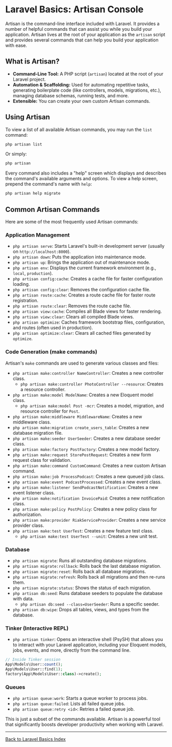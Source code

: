 # Laravel Basics: Artisan Console

Artisan is the command-line interface included with Laravel. It provides a number of helpful commands that can assist you while you build your application. Artisan lives at the root of your application as the `artisan` script and provides several commands that can help you build your application with ease.

## What is Artisan?

*   **Command-Line Tool:** A PHP script (`artisan`) located at the root of your Laravel project.
*   **Automation & Scaffolding:** Used for automating repetitive tasks, generating boilerplate code (like controllers, models, migrations, etc.), managing database schemas, running tests, and more.
*   **Extensible:** You can create your own custom Artisan commands.

## Using Artisan

To view a list of all available Artisan commands, you may run the `list` command:

```bash
php artisan list
```

Or simply:
```bash
php artisan
```

Every command also includes a "help" screen which displays and describes the command's available arguments and options. To view a help screen, prepend the command's name with `help`:

```bash
php artisan help migrate
```

## Common Artisan Commands

Here are some of the most frequently used Artisan commands:

### Application Management
*   `php artisan serve`: Starts Laravel's built-in development server (usually on `http://localhost:8000`).
*   `php artisan down`: Puts the application into maintenance mode.
*   `php artisan up`: Brings the application out of maintenance mode.
*   `php artisan env`: Displays the current framework environment (e.g., `local`, `production`).
*   `php artisan config:cache`: Creates a cache file for faster configuration loading.
*   `php artisan config:clear`: Removes the configuration cache file.
*   `php artisan route:cache`: Creates a route cache file for faster route registration.
*   `php artisan route:clear`: Removes the route cache file.
*   `php artisan view:cache`: Compiles all Blade views for faster rendering.
*   `php artisan view:clear`: Clears all compiled Blade views.
*   `php artisan optimize`: Caches framework bootstrap files, configuration, and routes (often used in production).
*   `php artisan optimize:clear`: Clears all cached files generated by `optimize`.

### Code Generation (make commands)
Artisan's `make` commands are used to generate various classes and files:
*   `php artisan make:controller NameController`: Creates a new controller class.
    *   `php artisan make:controller PhotoController --resource`: Creates a resource controller.
*   `php artisan make:model ModelName`: Creates a new Eloquent model class.
    *   `php artisan make:model Post -mcr`: Creates a model, migration, and resource controller for `Post`.
*   `php artisan make:middleware MiddlewareName`: Creates a new middleware class.
*   `php artisan make:migration create_users_table`: Creates a new database migration file.
*   `php artisan make:seeder UserSeeder`: Creates a new database seeder class.
*   `php artisan make:factory PostFactory`: Creates a new model factory.
*   `php artisan make:request StorePostRequest`: Creates a new form request class for validation.
*   `php artisan make:command CustomCommand`: Creates a new custom Artisan command.
*   `php artisan make:job ProcessPodcast`: Creates a new queued job class.
*   `php artisan make:event PodcastProcessed`: Creates a new event class.
*   `php artisan make:listener SendPodcastNotification`: Creates a new event listener class.
*   `php artisan make:notification InvoicePaid`: Creates a new notification class.
*   `php artisan make:policy PostPolicy`: Creates a new policy class for authorization.
*   `php artisan make:provider RiakServiceProvider`: Creates a new service provider class.
*   `php artisan make:test UserTest`: Creates a new feature test class.
    *   `php artisan make:test UserTest --unit`: Creates a new unit test.

### Database
*   `php artisan migrate`: Runs all outstanding database migrations.
*   `php artisan migrate:rollback`: Rolls back the last database migration.
*   `php artisan migrate:reset`: Rolls back all database migrations.
*   `php artisan migrate:refresh`: Rolls back all migrations and then re-runs them.
*   `php artisan migrate:status`: Shows the status of each migration.
*   `php artisan db:seed`: Runs database seeders to populate the database with data.
    *   `php artisan db:seed --class=UserSeeder`: Runs a specific seeder.
*   `php artisan db:wipe`: Drops all tables, views, and types from the database.

### Tinker (Interactive REPL)
*   `php artisan tinker`: Opens an interactive shell (PsySH) that allows you to interact with your Laravel application, including your Eloquent models, jobs, events, and more, directly from the command line.

```php
// Inside Tinker session
App\Models\User::count();
App\Models\User::find(1);
factory(App\Models\User::class)->create();
```

### Queues
*   `php artisan queue:work`: Starts a queue worker to process jobs.
*   `php artisan queue:failed`: Lists all failed queue jobs.
*   `php artisan queue:retry <id>`: Retries a failed queue job.

This is just a subset of the commands available. Artisan is a powerful tool that significantly boosts developer productivity when working with Laravel.

---
[Back to Laravel Basics Index](https://hackmd.io/@jmrecodes/B1PTGFkXgl)
